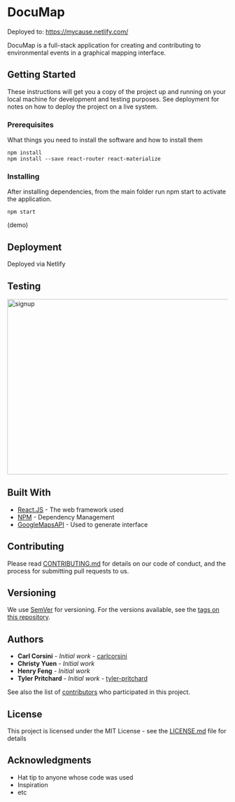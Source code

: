 # DocuMap

Deployed to: https://mycause.netlify.com/

DocuMap is a full-stack application for creating and contributing to environmental events in a graphical mapping interface.

## Getting Started

These instructions will get you a copy of the project up and running on your local machine for development and testing purposes. See deployment for notes on how to deploy the project on a live system.

### Prerequisites

What things you need to install the software and how to install them

```
npm install
npm install --save react-router react-materialize
```

### Installing

After installing dependencies, from the main folder run npm start to activate the application.

```
npm start
```

(demo)

## Deployment

Deployed via Netlify

## Testing

<img src="s3://gather-stock/Screen Shot 2019-06-09 at 11.48.27 AM.png" alt="signup" height=400px width=600px />

## Built With

- [React.JS](http://www.reactjs.org/) - The web framework used
- [NPM](https://npm.org/) - Dependency Management
- [GoogleMapsAPI](https://developers.google.com/) - Used to generate interface

## Contributing

Please read [CONTRIBUTING.md](https://gist.github.com/PurpleBooth/b24679402957c63ec426) for details on our code of conduct, and the process for submitting pull requests to us.

## Versioning

We use [SemVer](http://semver.org/) for versioning. For the versions available, see the [tags on this repository](https://github.com/your/project/tags).

## Authors

- **Carl Corsini** - _Initial work_ - [carlcorsini](https://github.com/carlcorsini)
- **Christy Yuen** - _Initial work_
- **Henry Feng** - _Initial work_
- **Tyler Pritchard** - _Initial work_ - [tyler-pritchard](https://github.com/tyler-pritchard)

See also the list of [contributors](https://github.com/docu-web/contributors) who participated in this project.

## License

This project is licensed under the MIT License - see the [LICENSE.md](LICENSE.md) file for details

## Acknowledgments

- Hat tip to anyone whose code was used
- Inspiration
- etc
